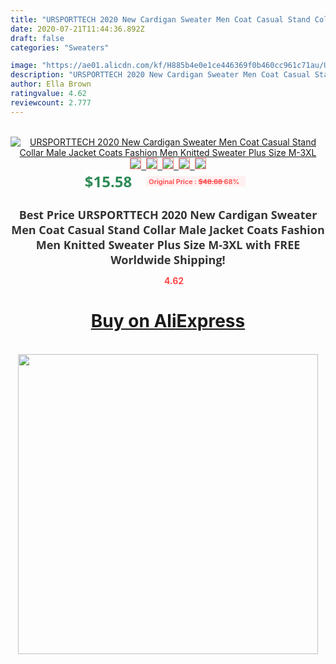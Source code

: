 ```yaml
---
title: "URSPORTTECH 2020 New Cardigan Sweater Men Coat Casual Stand Collar Male Jacket Coats Fashion Men Knitted Sweater Plus Size M-3XL"
date: 2020-07-21T11:44:36.892Z
draft: false
categories: "Sweaters"

image: "https://ae01.alicdn.com/kf/H885b4e0e1ce446369f0b460cc961c71au/URSPORTTECH-2020-New-Cardigan-Sweater-Men-Coat-Casual-Stand-Collar-Male-Jacket-Coats-Fashion-Men-Knitted.jpg"
description: "URSPORTTECH 2020 New Cardigan Sweater Men Coat Casual Stand Collar Male Jacket Coats Fashion Men Knitted Sweater Plus Size M-3XL"
author: Ella Brown
ratingvalue: 4.62
reviewcount: 2.777
---
```

<br>
<div style="text-align: center;">
<a href="https://s.click.aliexpress.com/e/_9iifpL" target="_blank" rel="nofollow noopener noreferrer"><img alt="URSPORTTECH 2020 New Cardigan Sweater Men Coat Casual Stand Collar Male Jacket Coats Fashion Men Knitted Sweater Plus Size M-3XL" class="magnifier-image" src="https://ae01.alicdn.com/kf/H885b4e0e1ce446369f0b460cc961c71au/URSPORTTECH-2020-New-Cardigan-Sweater-Men-Coat-Casual-Stand-Collar-Male-Jacket-Coats-Fashion-Men-Knitted.jpg_640x640.jpg">
<br>
<img style="border:1px solid salmon" src="https://ae01.alicdn.com/kf/H885b4e0e1ce446369f0b460cc961c71au/URSPORTTECH-2020-New-Cardigan-Sweater-Men-Coat-Casual-Stand-Collar-Male-Jacket-Coats-Fashion-Men-Knitted.jpg_120x120.jpg">&nbsp;&nbsp;<img style="border:1px solid salmon" src="https://ae01.alicdn.com/kf/H0aa878429bff4b4f8918927a2e4c61721/URSPORTTECH-2020-New-Cardigan-Sweater-Men-Coat-Casual-Stand-Collar-Male-Jacket-Coats-Fashion-Men-Knitted.jpg_120x120.jpg">&nbsp;&nbsp;<img style="border:1px solid salmon" src="https://ae01.alicdn.com/kf/H0b4ee356202e42789e54bc02280b3a5c9/URSPORTTECH-2020-New-Cardigan-Sweater-Men-Coat-Casual-Stand-Collar-Male-Jacket-Coats-Fashion-Men-Knitted.jpg_120x120.jpg">&nbsp;&nbsp;<img style="border:1px solid salmon" src="https://ae01.alicdn.com/kf/H8361a59c797b44df8b50845d228973adi/URSPORTTECH-2020-New-Cardigan-Sweater-Men-Coat-Casual-Stand-Collar-Male-Jacket-Coats-Fashion-Men-Knitted.jpg_120x120.jpg">&nbsp;&nbsp;<img style="border:1px solid salmon" src="https://ae01.alicdn.com/kf/H68ae0ffcbd09496a8fea680aa3953f95T/URSPORTTECH-2020-New-Cardigan-Sweater-Men-Coat-Casual-Stand-Collar-Male-Jacket-Coats-Fashion-Men-Knitted.jpg_120x120.jpg"></a></div><br0>
<div style="text-align: center;"><span style="background-color: white; border: 0px; box-sizing: border-box; color: seagreen; display: inline-block; font-family: &quot;open sans&quot; , &quot;arial&quot; , &quot;helvetica&quot; , sans-serif , &quot;heiti&quot;; font-size: 24px; font-stretch: inherit; font-weight: 700; line-height: inherit; margin: 0px 10px 0px 0px; padding: 0px; vertical-align: middle;">$15.58 </span>
<span style="background: rgb(255 , 241 , 241); border-radius: 3px; border: 0px; box-sizing: border-box; color: #ff4747; display: inline-block; font-family: inherit; font-size: 12px; font-stretch: inherit; font-style: inherit; font-variant: inherit; font-weight: 600; line-height: inherit; margin: 0px; padding: 2px 5px; transform: scale(0.9); vertical-align: middle;">Original Price : <b style="text-decoration: line-through;">$48.68 </b> 68%&nbsp;&nbsp;</span></div>
<h1 style="color: #333333; display: inline-block; font-family: &quot;open sans&quot; , &quot;arial&quot; , &quot;helvetica&quot; , sans-serif , &quot;heiti&quot;; font-size: 18px; font-stretch: inherit; font-weight: 700; text-align: center;">Best Price URSPORTTECH 2020 New Cardigan Sweater Men Coat Casual Stand Collar Male Jacket Coats Fashion Men Knitted Sweater Plus Size M-3XL with FREE Worldwide Shipping!</h1>
<div style="color: #ff4747; text-align: center;">
<img src="https://4.bp.blogspot.com/-M0ZcTcb-5uY/XleCXlxnR4I/AAAAAAAAAEc/OrjgMkXV1oMQFaCRZj5HQwOCBcu3w1FegCPcBGAYYCw/s1600/star.png" style="height: 15px;">&nbsp;<b>4.62</b></div>
<div class="button_cont" align="center"><a class="buynow_a" href="https://s.click.aliexpress.com/e/_9iifpL" target="_blank" rel="nofollow noopener noreferrer"><H1>Buy on AliExpress</H1></a></div><br>
<div class="separator" style="clear: both; text-align: center;">
<img src="https://lh3.googleusercontent.com/-pTy5HemUv9M/XlePHvY0dAI/AAAAAAAAAE4/0nX5iRUoIWY8eMW9Dpxeirr157OZliDIgCLcBGAsYHQ/s1600/badge.gif" width="480">
</div>
